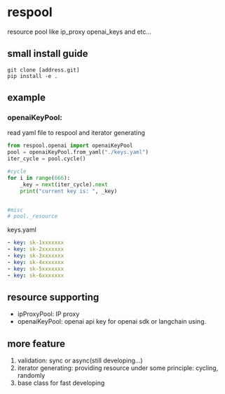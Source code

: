 # respool
resource pool like ip_proxy openai_keys and etc...


## small install guide
```
git clone [address.git]
pip install -e .
```

## example
### openaiKeyPool:

read yaml file to respool and iterator generating
```python
from respool.openai import openaiKeyPool
pool = openaiKeyPool.from_yaml("./keys.yaml")
iter_cycle = pool.cycle()

#cycle
for i in range(666):
    _key = next(iter_cycle).next
    print("current key is: ", _key)


#misc
# pool._resource
```
keys.yaml
```yaml
- key: sk-1xxxxxxx
- key: sk-2xxxxxxx
- key: sk-3xxxxxxx
- key: sk-4xxxxxxx
- key: sk-5xxxxxxx
- key: sk-6xxxxxxx
```


## resource supporting 

- ipProxyPool: IP proxy
- openaiKeyPool: openai api key for openai sdk or langchain using.

## more feature

1. validation: sync or async(still developing...)
2. iterator generating: providing resource under some principle: cycling, randomly
3. base class for fast developing